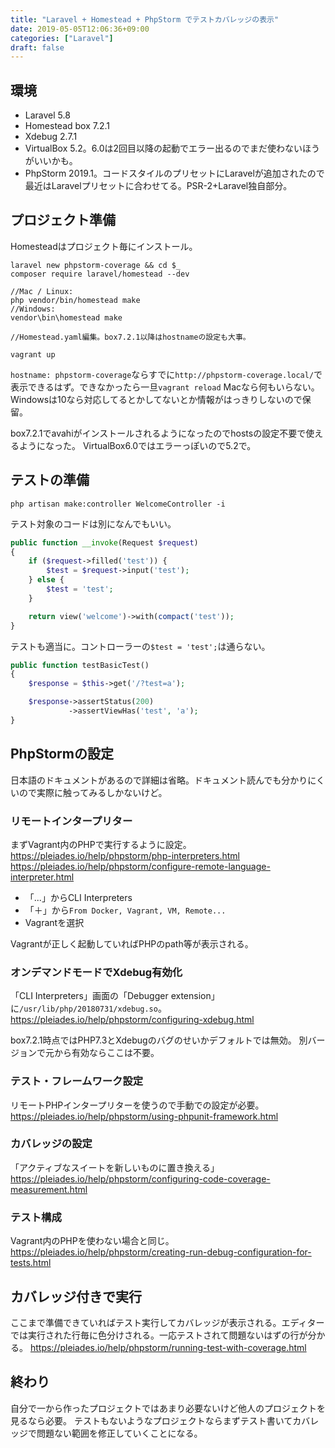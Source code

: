 ```yaml
---
title: "Laravel + Homestead + PhpStorm でテストカバレッジの表示"
date: 2019-05-05T12:06:36+09:00
categories: ["Laravel"]
draft: false
---
```


## 環境
- Laravel 5.8
- Homestead box 7.2.1
- Xdebug 2.7.1
- VirtualBox 5.2。6.0は2回目以降の起動でエラー出るのでまだ使わないほうがいいかも。
- PhpStorm 2019.1。コードスタイルのプリセットにLaravelが追加されたので最近はLaravelプリセットに合わせてる。PSR-2+Laravel独自部分。

## プロジェクト準備
Homesteadはプロジェクト毎にインストール。

```
laravel new phpstorm-coverage && cd $_
composer require laravel/homestead --dev

//Mac / Linux:
php vendor/bin/homestead make
//Windows:
vendor\bin\homestead make

//Homestead.yaml編集。box7.2.1以降はhostnameの設定も大事。

vagrant up
```

`hostname: phpstorm-coverage`ならすでに`http://phpstorm-coverage.local/`で表示できるはず。できなかったら一旦`vagrant reload`
Macなら何もいらない。Windowsは10なら対応してるとかしてないとか情報がはっきりしないので保留。

box7.2.1でavahiがインストールされるようになったのでhostsの設定不要で使えるようになった。
VirtualBox6.0ではエラーっぽいので5.2で。

## テストの準備

```
php artisan make:controller WelcomeController -i
```

テスト対象のコードは別になんでもいい。

```php
public function __invoke(Request $request)
{
    if ($request->filled('test')) {
        $test = $request->input('test');
    } else {
        $test = 'test';
    }

    return view('welcome')->with(compact('test'));
}
```

テストも適当に。コントローラーの`$test = 'test';`は通らない。

```php
public function testBasicTest()
{
    $response = $this->get('/?test=a');

    $response->assertStatus(200)
             ->assertViewHas('test', 'a');
}
```

## PhpStormの設定
日本語のドキュメントがあるので詳細は省略。ドキュメント読んでも分かりにくいので実際に触ってみるしかないけど。

### リモートインタープリター
まずVagrant内のPHPで実行するように設定。
https://pleiades.io/help/phpstorm/php-interpreters.html
https://pleiades.io/help/phpstorm/configure-remote-language-interpreter.html

- 「...」からCLI Interpreters
- 「＋」から`From Docker, Vagrant, VM, Remote...`
- Vagrantを選択

Vagrantが正しく起動していればPHPのpath等が表示される。

### オンデマンドモードでXdebug有効化
「CLI Interpreters」画面の「Debugger extension」に`/usr/lib/php/20180731/xdebug.so`。
https://pleiades.io/help/phpstorm/configuring-xdebug.html

box7.2.1時点ではPHP7.3とXdebugのバグのせいかデフォルトでは無効。
別バージョンで元から有効ならここは不要。

### テスト・フレームワーク設定
リモートPHPインタープリターを使うので手動での設定が必要。
https://pleiades.io/help/phpstorm/using-phpunit-framework.html

### カバレッジの設定
「アクティブなスイートを新しいものに置き換える」
https://pleiades.io/help/phpstorm/configuring-code-coverage-measurement.html

### テスト構成
Vagrant内のPHPを使わない場合と同じ。
https://pleiades.io/help/phpstorm/creating-run-debug-configuration-for-tests.html

## カバレッジ付きで実行
ここまで準備できていればテスト実行してカバレッジが表示される。エディターでは実行された行毎に色分けされる。一応テストされて問題ないはずの行が分かる。
https://pleiades.io/help/phpstorm/running-test-with-coverage.html

## 終わり
自分で一から作ったプロジェクトではあまり必要ないけど他人のプロジェクトを見るなら必要。
テストもないようなプロジェクトならまずテスト書いてカバレッジで問題ない範囲を修正していくことになる。
